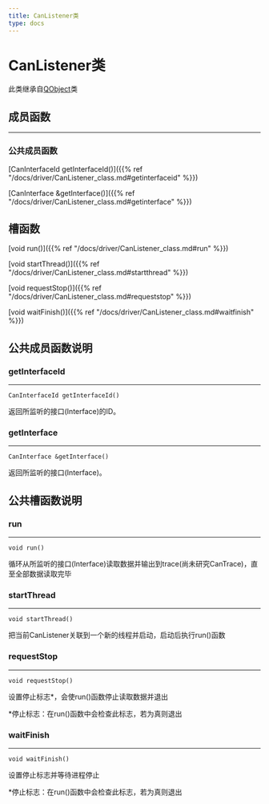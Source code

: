 ```yaml
---
title: CanListener类
type: docs
---
```


# CanListener类
此类继承自[QObject](https://doc.qt.io/qt-5/qobject.html)类

## 成员函数

---
### 公共成员函数
[CanInterfaceId getInterfaceId()]({{% ref "/docs/driver/CanListener_class.md#getinterfaceid" %}})

[CanInterface &getInterface()]({{% ref "/docs/driver/CanListener_class.md#getinterface" %}})

## 槽函数
[void run()]({{% ref "/docs/driver/CanListener_class.md#run" %}})

[void startThread()]({{% ref "/docs/driver/CanListener_class.md#startthread" %}})

[void requestStop()]({{% ref "/docs/driver/CanListener_class.md#requeststop" %}})

[void waitFinish()]({{% ref "/docs/driver/CanListener_class.md#waitfinish" %}})

## 公共成员函数说明

### getInterfaceId

---
    CanInterfaceId getInterfaceId()
返回所监听的接口(Interface)的ID。

### getInterface

---
    CanInterface &getInterface()
返回所监听的接口(Interface)。

## 公共槽函数说明

### run

---
    void run()
循环从所监听的接口(Interface)读取数据并输出到trace(尚未研究CanTrace)，直至全部数据读取完毕

### startThread

---
    void startThread()
把当前CanListener关联到一个新的线程并启动，启动后执行run()函数

### requestStop

---
    void requestStop()
设置停止标志*，会使run()函数停止读取数据并退出

*停止标志：在run()函数中会检查此标志，若为真则退出
### waitFinish

---
    void waitFinish()
设置停止标志并等待进程停止

*停止标志：在run()函数中会检查此标志，若为真则退出
